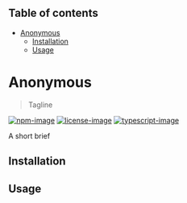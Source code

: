 <!-- START doctoc generated TOC please keep comment here to allow auto update -->
<!-- DON'T EDIT THIS SECTION, INSTEAD RE-RUN doctoc TO UPDATE -->
## Table of contents

- [Anonymous](#anonymous)
  - [Installation](#installation)
  - [Usage](#usage)

<!-- END doctoc generated TOC please keep comment here to allow auto update -->

# Anonymous
> Tagline

[![npm-image]][npm-url] [![license-image]][license-url] [![typescript-image]][typescript-url]

A short brief

## Installation

## Usage

[npm-image]: https://img.shields.io/npm/v/Anonymous.svg?style=for-the-badge&logo=npm
[npm-url]: https://npmjs.org/package/Anonymous "npm"

[license-image]: https://img.shields.io/npm/l/Anonymous?color=blueviolet&style=for-the-badge
[license-url]: LICENSE.md "license"

[typescript-image]: https://img.shields.io/badge/Typescript-294E80.svg?style=for-the-badge&logo=typescript
[typescript-url]:  "typescript"
